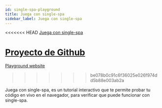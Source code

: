 ```yaml
---
id: single-spa-playground
title: Juega con single-spa
sidebar_label: Juega con single-spa
---
```


<<<<<<< HEAD
[Juega con single-spa](http://single-spa-playground.org)

[Proyecto de Github](https://github.com/single-spa/single-spa-playground)
=======
[Playground website](http://single-spa-playground.org)
>>>>>>> be078b0c91c6f36025e026f974dd5b88e003ab2a

Juega con single-spa, es un tutorial interactivo que te permite probar tu código en vivo en el navegador, para verificar que puede funcionar con single-spa.
